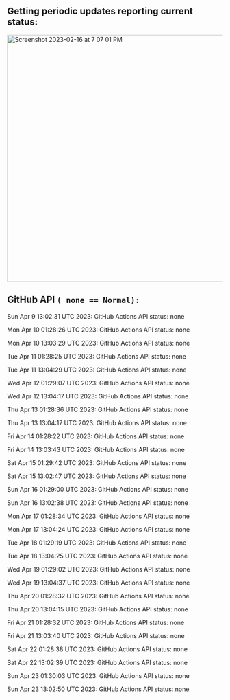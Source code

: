 
## Getting periodic updates reporting current status:
<img width="575" alt="Screenshot 2023-02-16 at 7 07 01 PM" src="https://user-images.githubusercontent.com/31228460/219539578-f880fea9-7a9d-4f7d-a7e2-5ce3d90ab466.png">

## GitHub API `( none == Normal):`

Sun Apr  9 13:02:31 UTC 2023: GitHub Actions API status: none

Mon Apr 10 01:28:26 UTC 2023: GitHub Actions API status: none

Mon Apr 10 13:03:29 UTC 2023: GitHub Actions API status: none

Tue Apr 11 01:28:25 UTC 2023: GitHub Actions API status: none

Tue Apr 11 13:04:29 UTC 2023: GitHub Actions API status: none

Wed Apr 12 01:29:07 UTC 2023: GitHub Actions API status: none

Wed Apr 12 13:04:17 UTC 2023: GitHub Actions API status: none

Thu Apr 13 01:28:36 UTC 2023: GitHub Actions API status: none

Thu Apr 13 13:04:17 UTC 2023: GitHub Actions API status: none

Fri Apr 14 01:28:22 UTC 2023: GitHub Actions API status: none

Fri Apr 14 13:03:43 UTC 2023: GitHub Actions API status: none

Sat Apr 15 01:29:42 UTC 2023: GitHub Actions API status: none

Sat Apr 15 13:02:47 UTC 2023: GitHub Actions API status: none

Sun Apr 16 01:29:00 UTC 2023: GitHub Actions API status: none

Sun Apr 16 13:02:38 UTC 2023: GitHub Actions API status: none

Mon Apr 17 01:28:34 UTC 2023: GitHub Actions API status: none

Mon Apr 17 13:04:24 UTC 2023: GitHub Actions API status: none

Tue Apr 18 01:29:19 UTC 2023: GitHub Actions API status: none

Tue Apr 18 13:04:25 UTC 2023: GitHub Actions API status: none

Wed Apr 19 01:29:02 UTC 2023: GitHub Actions API status: none

Wed Apr 19 13:04:37 UTC 2023: GitHub Actions API status: none

Thu Apr 20 01:28:32 UTC 2023: GitHub Actions API status: none

Thu Apr 20 13:04:15 UTC 2023: GitHub Actions API status: none

Fri Apr 21 01:28:32 UTC 2023: GitHub Actions API status: none

Fri Apr 21 13:03:40 UTC 2023: GitHub Actions API status: none

Sat Apr 22 01:28:38 UTC 2023: GitHub Actions API status: none

Sat Apr 22 13:02:39 UTC 2023: GitHub Actions API status: none

Sun Apr 23 01:30:03 UTC 2023: GitHub Actions API status: none

Sun Apr 23 13:02:50 UTC 2023: GitHub Actions API status: none
